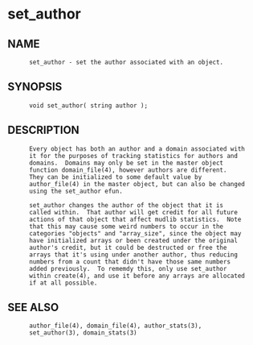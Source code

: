 # set_author
## NAME
          set_author - set the author associated with an object.

## SYNOPSIS
          void set_author( string author );

## DESCRIPTION
          Every object has both an author and a domain associated with
          it for the purposes of tracking statistics for authors and
          domains.  Domains may only be set in the master object
          function domain_file(4), however authors are different.
          They can be initialized to some default value by
          author_file(4) in the master object, but can also be changed
          using the set_author efun.

          set_author changes the author of the object that it is
          called within.  That author will get credit for all future
          actions of that object that affect mudlib statistics.  Note
          that this may cause some weird numbers to occur in the
          categories "objects" and "array_size", since the object may
          have initialized arrays or been created under the original
          author's credit, but it could be destructed or free the
          arrays that it's using under another author, thus reducing
          numbers from a count that didn't have those same numbers
          added previously.  To rememdy this, only use set_author
          within create(4), and use it before any arrays are allocated
          if at all possible.

## SEE ALSO
          author_file(4), domain_file(4), author_stats(3),
          set_author(3), domain_stats(3)
